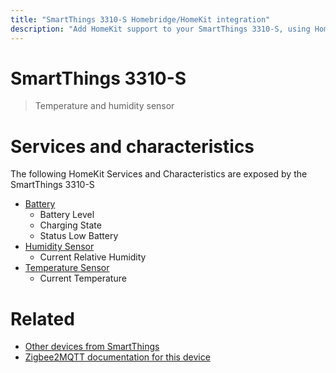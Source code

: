 ```yaml
---
title: "SmartThings 3310-S Homebridge/HomeKit integration"
description: "Add HomeKit support to your SmartThings 3310-S, using Homebridge, Zigbee2MQTT and homebridge-z2m."
---
```

<!---
This file has been GENERATED using src/docgen/docgen.ts
DO NOT EDIT THIS FILE MANUALLY!
-->
# SmartThings 3310-S
> Temperature and humidity sensor


# Services and characteristics
The following HomeKit Services and Characteristics are exposed by
the SmartThings 3310-S

* [Battery](../../battery.md)
  * Battery Level
  * Charging State
  * Status Low Battery
* [Humidity Sensor](../../sensors.md)
  * Current Relative Humidity
* [Temperature Sensor](../../sensors.md)
  * Current Temperature


# Related
* [Other devices from SmartThings](../index.md#smartthings)
* [Zigbee2MQTT documentation for this device](https://www.zigbee2mqtt.io/devices/3310-S.html)